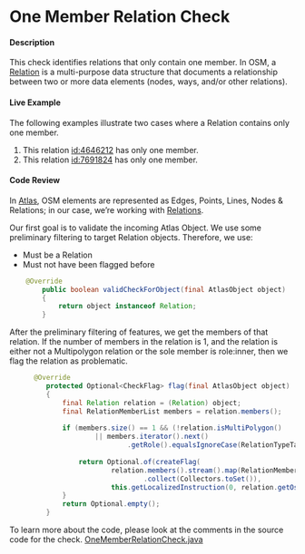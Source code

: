 # One Member Relation Check

#### Description

This check identifies relations that only contain one member. In OSM, a [Relation](https://wiki.openstreetmap.org/wiki/Elements#Relation)
is a multi-purpose data structure that documents a relationship between two or more data elements 
(nodes, ways, and/or other relations).

#### Live Example
The following examples illustrate two cases where a Relation contains only one member.
1) This relation [id:4646212](https://www.openstreetmap.org/relation/4646212) has only one member.
2) This relation [id:7691824](https://www.openstreetmap.org/relation/7691824) has only one member.

#### Code Review

In [Atlas](https://github.com/osmlab/atlas), OSM elements are represented as Edges, Points, Lines, 
Nodes & Relations; in our case, we’re working with [Relations](https://github.com/osmlab/atlas/blob/dev/src/main/java/org/openstreetmap/atlas/geography/atlas/items/Relation.java).

Our first goal is to validate the incoming Atlas Object. We use some preliminary filtering to target
Relation objects. Therefore, we use:
* Must be a Relation
* Must not have been flagged before

```java
    @Override
        public boolean validCheckForObject(final AtlasObject object)
        {
            return object instanceof Relation;
        }
```

After the preliminary filtering of features, we get the members of that relation. If the number of
members in the relation is 1, and the relation is either not a Multipolygon relation or the sole 
member is role:inner, then we flag the relation as problematic.

```java
      @Override
         protected Optional<CheckFlag> flag(final AtlasObject object)
         {
             final Relation relation = (Relation) object;
             final RelationMemberList members = relation.members();
             
             if (members.size() == 1 && (!relation.isMultiPolygon()
                     || members.iterator().next()
                             .getRole().equalsIgnoreCase(RelationTypeTag.MULTIPOLYGON_ROLE_INNER))) {
                 
                 return Optional.of(createFlag(
                         relation.members().stream().map(RelationMember::getEntity)
                                 .collect(Collectors.toSet()),
                         this.getLocalizedInstruction(0, relation.getOsmIdentifier())));
             }
             return Optional.empty();
         }
```

To learn more about the code, please look at the comments in the source code for the check.
[OneMemberRelationCheck.java](../../src/main/java/org/openstreetmap/atlas/checks/validation/relations/OneMemberRelationCheck.java)